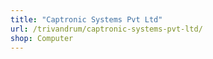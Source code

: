 ```yaml
---
title: "Captronic Systems Pvt Ltd"
url: /trivandrum/captronic-systems-pvt-ltd/
shop: Computer
---
```

